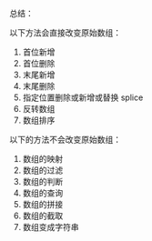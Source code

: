 总结：

以下方法会直接改变原始数组：

1. 首位新增
2. 首位删除
3. 末尾新增
4. 末尾删除
5. 指定位置删除或新增或替换	splice
6. 反转数组
7. 数组排序



以下的方法不会改变原始数组：

1. 数组的映射
2. 数组的过滤
3. 数组的判断
4. 数组的查询
5. 数组的拼接
6. 数组的截取
7. 数组变成字符串

